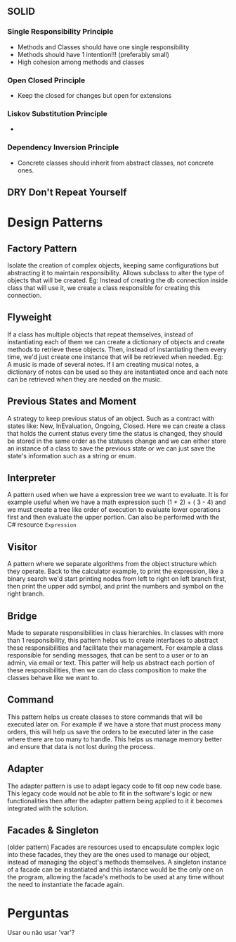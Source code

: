 ## SOLID

### Single Responsibility Principle

- Methods and Classes should have one single responsibility
- Methods should have 1 intention!!! (preferably small)
- High cohesion among methods and classes

### Open Closed Principle

- Keep the closed for changes but open for extensions

### Liskov Substitution Principle

-

### Dependency Inversion Principle

- Concrete classes should inherit from abstract classes, not concrete ones.

## DRY Don't Repeat Yourself

# Design Patterns

## Factory Pattern

Isolate the creation of complex objects, keeping same configurations but abstracting it to maintain responsibility. Allows subclass to alter the type of objects that will be created.
Eg: Instead of creating the db connection inside class that will use it, we create a class responsible for creating this connection.

## Flyweight

If a class has multiple objects that repeat themselves, instead of instantiating each of them we can create a dictionary of objects and create methods to retrieve these objects. Then, instead of instantiating them every time, we'd just create one instance that will be retrieved when needed.
Eg: A music is made of several notes. If I am creating musical notes, a dictionary of notes can be used so they are instantiated once and each note can be retrieved when they are needed on the music.

## Previous States and Moment

A strategy to keep previous status of an object. Such as a contract with states like: New, InEvaluation, Ongoing, Closed. Here we can create a class that holds the current status every time the status is changed, they should be stored in the same order as the statuses change and we can either store an instance of a class to save the previous state or we can just save the state's information such as a string or enum.

## Interpreter

A pattern used when we have a expression tree we want to evaluate. It is for example useful when we have a math expression such (1 + 2) + ( 3 - 4) and we must create a tree like order of execution to evaluate lower operations first and then evaluate the upper portion.
Can also be performed with the C# resource `Expression`

## Visitor

A pattern where we separate algorithms from the object structure which they operate. Back to the calculator example, to print the expression, like a binary search we'd start printing nodes from left to right on left branch first, then print the upper add symbol, and print the numbers and symbol on the right branch.

## Bridge

Made to separate responsibilities in class hierarchies. In classes with more than 1 responsibility, this pattern helps us to create interfaces to abstract these responsibilities and facilitate their management. For example a class responsible for sending messages, that can be sent to a user or to an admin, via email or text. This patter will help us abstract each portion of these responsibilities, then we can do class composition to make the classes behave like we want to.

## Command

This pattern helps us create classes to store commands that will be executed later on. For example if we have a store that must process many orders, this will help us save the orders to be executed later in the case where there are too many to handle. This helps us manage memory better and ensure that data is not lost during the process.

## Adapter

The adapter pattern is use to adapt legacy code to fit oop new code base. This legacy code would not be able to fit in the software's logic or new functionalities then after the adapter pattern being applied to it it becomes integrated with the solution.

## Facades & Singleton

(older pattern) Facades are resources used to encapsulate complex logic into these facades, they they are the ones used to manage our object, instead of managing the object's methods themselves.
A singleton instance of a facade can be instantiated and this instance would be the only one on the program, allowing the facade's methods to be used at any time without the need to instantiate the facade again.

# Perguntas

Usar ou não usar 'var'?
